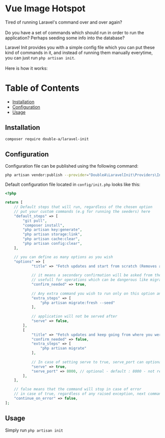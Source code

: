 # Vue Image Hotspot

Tired of running Laravel's command over and over again?
<br>
<br>
Do you have a set of commands which should run in order to run the application? Perhaps seeding some info into the database?
<br>

Laravel Init provides you with a simple config file which you can put these kind of commands in it, 
and instead of running them manually everytime, 
you can just run `php artisan init`.
<br>
<br>
Here is how it works:

# Table of Contents
* [Installation](#installation)
* [Configuration](#configuration)
* [Usage](#usage)


## Installation
``` bash
composer require double-a/laravel-init
```

## Configuration
Configuration file can be published using the following command:
``` bash
php artisan vendor:publish --provider="DoubleA\LaravelInit\Providers\InitServiceProvider"
```
Default configuration file located in `config/init.php` looks like this:
``` php
<?php

return [
    // Default steps that will run, regardless of the chosen option
    // put your custom commands (e.g for running the seeders) here
    "default_steps" => [
        "git pull",
        "composer install",
        "php artisan key:generate",
        "php artisan storage:link",
        "php artisan cache:clear",
        "php artisan config:clear",
    ],

    // you can define as many options as you wish
    "options" => [
            "title" => "Fetch updates and start from scratch (Removes all data)",
            
            // it means a secondary confirmation will be asked from the user before proceeding
            // usefull for operations which can be dangerous like migrate:fresh
            "confirm_needed" => true,
            
            // Any extra command you wish to run only on this option and not on others
            "extra_steps" => [
                "php artisan migrate:fresh --seed"
            ],
            
            // application will not be served after
            "serve" => false,
        ],
        [
            "title" => "Fetch updates and keep going from where you were (No data will be removed)",
            "confirm_needed" => false,
            "extra_steps" => [
                "php artisan migrate"
            ],
            
            // In case of setting serve to true, serve_port can optionaly be provided
            "serve" => true,
            "serve_port" => 8000, // optional - default : 8000 - not required if serve equals false
        ],
    ],

    // false means that the command will stop in case of error
    // in case of true, regardless of any raised exception, next command will be executed
    "continue_on_error" => false,
];
```
## Usage
Simply run `php artisan init`
